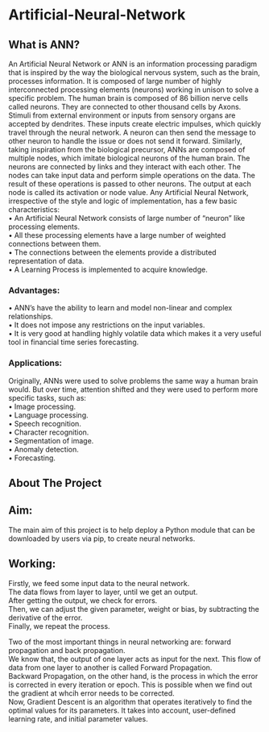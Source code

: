# Artificial-Neural-Network
## What is ANN?
An Artificial Neural Network or ANN is an information processing paradigm that is inspired by the way the biological nervous system, such as the brain, processes information. It is composed of large number of highly interconnected processing elements (neurons) working in unison to solve a specific problem.
The human brain is composed of 86 billion nerve cells called neurons. They are connected to other thousand cells by Axons. Stimuli from external environment or inputs from sensory organs are accepted by dendrites. These inputs create electric impulses, which quickly travel through the neural network. A neuron can then send the message to other neuron to handle the issue or does not send it forward. Similarly, taking inspiration from the biological precursor, ANNs are composed of multiple nodes, which imitate biological neurons of the human brain. The neurons are connected by links and they interact with each other. The nodes can take input data and perform simple operations on the data. The result of these operations is passed to other neurons. The output at each node is called its activation or node value.
Any Artificial Neural Network, irrespective of the style and logic of implementation, has a few basic characteristics:\
     • An Artificial Neural Network consists of large number of  “neuron” like processing elements.\
     • All these processing elements have a large number of weighted connections between them.\
     • The connections between the elements provide a distributed representation of data.\
     • A Learning Process is implemented to acquire knowledge.

### Advantages:
• ANN’s have the ability to learn and model non-linear and complex relationships.\
• It does not impose any restrictions on the input variables.\
• It is very good at handling highly volatile data which makes it a very useful tool in financial time series forecasting.
    
### Applications:
Originally, ANNs were used to solve problems the same way a human brain would. But over time, attention shifted and they were used to perform more specific tasks, such as:\
      • Image processing.\
      • Language processing.\
      • Speech recognition.\
      • Character recognition.\
      • Segmentation of image.\
      • Anomaly detection.\
      • Forecasting.

## About The Project
## Aim:
The main aim of this project is to help deploy a Python module that can be downloaded by users via pip, to create neural networks.

## Working:
Firstly, we feed some input data to the neural network.\
The data flows from layer to layer, until we get an output.\
After getting the output, we check for errors.\
Then, we can adjust the given parameter, weight or bias, by subtracting the derivative of the error.\
Finally, we repeat the process.

Two of the most important things in neural networking are: forward propagation and back propagation.\
We know that, the output of one layer acts as input for the next. This flow of data from one layer to another is called Forward Propagation.\
Backward Propagation, on the other hand, is the process in which the error is corrected in every iteration or epoch. This is possible when we find out the gradient at whcih error needs to be corrected.\
Now, Gradient Descent is an algorithm that operates iteratively to find the optimal values for its parameters. It takes into account, user-defined learning rate, and initial parameter values.
